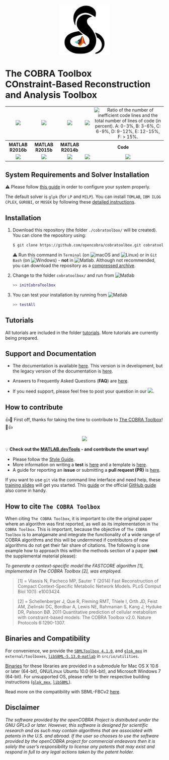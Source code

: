 <p align="center">
  <img src="https://raw.githubusercontent.com/opencobra/cobratoolbox/master/docs/source/_static/logo.png" height="160px"/>
</p>

The COBRA Toolbox <br> COnstraint-Based Reconstruction and Analysis Toolbox
=======================================================================

<table>
  <tr>
    <td><div align="center"><a href="https://opencobra.github.io/cobratoolbox/latest"><img src="https://img.shields.io/badge/COBRA-docs-blue.svg?maxAge=0"></a></div></td>
    <td><div align="center"><a href="https://groups.google.com/forum/#!forum/cobra-toolbox"><img src="https://img.shields.io/badge/COBRA-forum-blue.svg?maxAge=0"></a></div></td>
    <td><div align="center"><a href="https://github.com/opencobra/cobratoolbox/tree/master/tutorials"><img src="https://img.shields.io/badge/COBRA-tutorials-blue.svg?maxAge=0"></div></td>
    <td><div align="center"><a href="https://codecov.io/gh/opencobra/cobratoolbox/branch/master"><img src="https://codecov.io/gh/opencobra/cobratoolbox/branch/master/graph/badge.svg?maxAge=0"></a></div></td>
    <td><div align="center"><img src="https://prince.lcsb.uni.lu/jenkins/userContent/codegrade.svg?maxAge=0" alt="Ratio of the number of inefficient code lines and the total number of lines of code (in percent). A: 0-3%, B: 3-6%, C: 6-9%, D: 9-12%, E: 12-15%, F: > 15%."></div></td>
  </tr>
  <tr>
    <th style="text-align:center">MATLAB R2016b</th>
    <th style="text-align:center">MATLAB R2015b</th>
    <th style="text-align:center">MATLAB R2014b</th>
    <th style="text-align:center" colspan="2">Code</th>
  </tr>
  <tr>
    <td><div align="center"><a href="https://prince.lcsb.uni.lu/jenkins/job/COBRAToolbox-branches-auto/MATLAB_VER=R2016b/"><img src="https://prince.lcsb.uni.lu/jenkins/buildStatus/icon?job=COBRAToolbox-branches-auto/MATLAB_VER=R2016b"></a></div></td>
    <td><div align="center"><a href="https://prince.lcsb.uni.lu/jenkins/job/COBRAToolbox-branches-auto/MATLAB_VER=R2015b/"><img src="https://prince.lcsb.uni.lu/jenkins/buildStatus/icon?job=COBRAToolbox-branches-auto/MATLAB_VER=R2015b"></a></div></td>
    <td><div align="center"><a href="https://prince.lcsb.uni.lu/jenkins/job/COBRAToolbox-branches-auto/MATLAB_VER=R2014b/"><img src="https://prince.lcsb.uni.lu/jenkins/buildStatus/icon?job=COBRAToolbox-branches-auto/MATLAB_VER=R2014b"></a></div></td>
    <td><div align="center"><img src="https://img.shields.io/badge/Windows-passing-brightgreen.svg?maxAge=0"></div></td>
    <td><div align="center"><img src="https://img.shields.io/badge/macOS-passing-brightgreen.svg?maxAge=0"></div></td>
  </tr>
</table>

System Requirements and Solver Installation
-------------------------------------------

:warning: Please follow [this guide](https://github.com/opencobra/cobratoolbox/blob/master/.github/REQUIREMENTS.md) in order to configure your system properly.

The default solver is `glpk` (for `LP` and `MILP`). You can install `TOMLAB`, `IBM ILOG CPLEX`, `GUROBI`, or `MOSEK` by following these [detailed instructions](https://github.com/opencobra/cobratoolbox/blob/master/.github/SOLVERS.md).

Installation
------------

1. Download this repository (the folder `./cobratoolbox/` will be created). You can clone the repository using:
    ````bash
    $ git clone https://github.com/opencobra/cobratoolbox.git cobratoolbox
    ````
    :warning: Run this command in `Terminal` (on <img src="https://prince.lcsb.uni.lu/jenkins/userContent/apple.png" height="20px" alt="macOS"> and <img src="https://prince.lcsb.uni.lu/jenkins/userContent/linux.png" height="20px" alt="Linux">) or in `Git Bash` (on <img src="https://prince.lcsb.uni.lu/jenkins/userContent/windows.png" height="20px" alt="Windows">) - **not** in <img src="https://prince.lcsb.uni.lu/jenkins/userContent/matlab.png" height="20px" alt="Matlab">. Although not recommended, you can download the repository as a [compressed archive](https://github.com/opencobra/cobratoolbox/archive/master.zip).

2. Change to the folder `cobratoolbox/` and run from <img src="https://prince.lcsb.uni.lu/jenkins/userContent/matlab.png" height="20px" alt="Matlab">
    ````Matlab
    >> initCobraToolbox
    ````

3. You can test your installation by running from <img src="https://prince.lcsb.uni.lu/jenkins/userContent/matlab.png" height="20px" alt="Matlab">
    ````Matlab
    >> testAll
    ````

Tutorials
---------

All tutorials are included in the folder [tutorials](https://github.com/opencobra/cobratoolbox/tree/master/tutorials). More tutorials are currently being prepared.

Support and Documentation
--------------

- The documentation is available [here](http://opencobra.github.io/cobratoolbox). This version is in development, but the legacy version of the documentation is  [here](http://opencobra.github.io/cobratoolbox/deprecated/docs/index.html).

- Answers to Frequently Asked Questions (**FAQ**) are [here](https://github.com/opencobra/cobratoolbox/blob/master/.github/guides/FAQ.md).

- If you need support, please feel free to post your question in our <a href="https://groups.google.com/forum/#!forum/cobra-toolbox"><img src="https://img.shields.io/badge/COBRA-forum-blue.svg"></a>.

How to contribute
-----------------

:+1::tada: First off, thanks for taking the time to contribute to [The COBRA Toolbox](https://github.com/opencobra/cobratoolbox)! :tada::+1:

<p align="center">
<img src="https://raw.githubusercontent.com/opencobra/MATLAB.devTools/develop/assets/devTools_logo.png" height="120px"/>
</p>

:bulb: **Check out the [MATLAB.devTools](https://github.com/opencobra/MATLAB.devTools) - and contribute the smart way!**

- Please follow the [Style Guide](https://github.com/opencobra/cobratoolbox/blob/master/.github/guides/STYLEGUIDE.md).
- More information on writing a **test** is [here](https://github.com/opencobra/cobratoolbox/blob/master/.github/guides/TESTGUIDE.md) and a template is [here](https://github.com/opencobra/cobratoolbox/blob/master/.github/guides/testTemplate.m).
- A guide for reporting an **issue** or submitting a **pull request (PR)** is [here](https://github.com/opencobra/cobratoolbox/blob/master/.github/guides/ISSUEGUIDE.md).

If you want to use `git` via the command line interface and need help, these [training slides](https://uni-lu.github.io/slides/) will get you started. This [guide](https://www.digitalocean.com/community/tutorials/how-to-create-a-pull-request-on-github) or the official [GitHub guide](https://help.github.com/articles/creating-a-pull-request/) also come in handy.

How to cite `The COBRA Toolbox`
---------------

When citing `The COBRA Toolbox`, it is important to cite the original paper where an algorithm was first reported, as well as its implementation in `The COBRA Toolbox`. This is important, because the objective of `The COBRA Toolbox` is to amalgamate and integrate the functionality of a wide range of COBRA algorithms and this will be undermined if contributors of new algorithms do not get their fair share of citations. The following is one example how to approach this within the methods section of a paper (**not** the supplemental material please):

*To generate a context-specific model the FASTCORE algorithm [1], implemented in The COBRA Toolbox [2], was employed.*

>[1] = Vlassis N, Pacheco MP, Sauter T (2014) Fast Reconstruction of Compact Context-Specific Metabolic Network Models. PLoS Comput Biol 10(1): e1003424.
>

>[2] = Schellenberger J, Que R, Fleming RMT, Thiele I, Orth JD, Feist AM, Zielinski DC, Bordbar A, Lewis NE, Rahmanian S, Kang J, Hyduke DR, Palsson BØ. 2011 Quantitative prediction of cellular metabolism with constraint-based models: The COBRA Toolbox v2.0. Nature Protocols 6:1290-1307.
>

Binaries and Compatibility
---------------------------

For convenience, we provide the [`SBMLToolbox 4.1.0`](http://sbml.org/Software/SBMLToolbox), and [`glpk_mex`](https://github.com/blegat/glpkmex) in `external/toolboxes`, [`libSBML-5.13.0-matlab`](http://sbml.org/Software/libSBML) in `src/io/utilities`.

[Binaries](https://github.com/opencobra/COBRA.binary) for these libraries are provided in a submodule for Mac OS X 10.6 or later (64-bit), GNU/Linux Ubuntu 10.0 (64-bit), and Microsoft Windows 7 (64-bit).
For unsupported OS, please refer to their respective building instructions ([`glpk_mex`](https://github.com/blegat/glpkmex#instructions-for-compiling-from-source), [`libSBML`](http://sbml.org/Software/libSBML/5.13.0/docs//cpp-api/libsbml-installation.html)).

Read more on the compatibility with SBML-FBCv2 [here](https://github.com/opencobra/cobratoolbox/blob/master/.github/guides/NOTES.md).

Disclaimer
----------

*The software provided by the openCOBRA Project is distributed under the GNU GPLv3 or later.  However, this software is designed for scientific research and as such may contain algorithms that are associated with patents in the U.S. and abroad.  If the user so chooses to use the software provided by the openCOBRA project for commercial endeavors then it is solely the user’s responsibility to license any patents that may exist and respond in full to any legal actions taken by the patent holder.*
